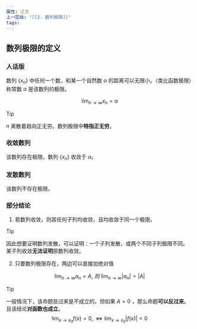 ```yaml
---
属性: 正文
上一层级: "[[2. 数列极限]]"
tags:
---
```


## 数列极限的定义

### 人话版

数列 $\{ x_n \}$ 中任何一个数，和某一个自然数 $\alpha$ 的距离可以无限小。（类比函数极限）称常数 $\alpha$ 是该数列的极限。

$$\lim_{n \to \infty} x_n = \alpha$$

> [!tip] 
> $n$ 离散着趋向正无穷。数列极限中**特指正无穷**。

### 收敛数列

该数列存在极限。数列 $\{ x_n \}$ 收敛于 $\alpha$。

### 发散数列

该数列不存在极限。

### 部分结论

1. 若数列收敛，则其任何子列均收敛，且均收敛于同一个极限。

> [!tip] 
> 因此想要证明数列发散，可以证明：一个子列发散，或两个不同子列极限不同。<br>
> 某子列收敛**无法证明**原数列收敛。

2. 只要数列极限存在，两边可以直接加绝对值

$$\lim_{n \to \infty} a_n = A, ~则~ \lim_{n \to \infty} |a_n| = |A|$$

> [!tip] 
> 一般情况下，该命题反过来是不成立的。但如果 $A=0$ ，那么命题**可以反过来**。且该结论**对函数也成立**。
> $$\lim_{x \to x_0} f(x) = 0,\Leftrightarrow \lim_{x \to x_0} |f(x)| = 0$$